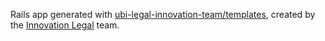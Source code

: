 Rails app generated with [ubi-legal-innovation-team/templates](https://github.com/ubi-legal-innovation-team/templates), created by the [Innovation Legal](https://www.legallab.ubisoft.org/crew) team.
